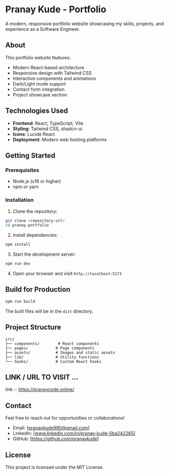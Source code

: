 # Pranay Kude - Portfolio

A modern, responsive portfolio website showcasing my skills, projects, and experience as a Software Engineer.

## About

This portfolio website features:
- Modern React-based architecture
- Responsive design with Tailwind CSS
- Interactive components and animations
- Dark/Light mode support
- Contact form integration
- Project showcase section

## Technologies Used

- **Frontend**: React, TypeScript, Vite
- **Styling**: Tailwind CSS, shadcn-ui
- **Icons**: Lucide React
- **Deployment**: Modern web hosting platforms

## Getting Started

### Prerequisites

- Node.js (v16 or higher)
- npm or yarn

### Installation

1. Clone the repository:
```bash
git clone <repository-url>
cd pranay-portfolio
```

2. Install dependencies:
```bash
npm install
```

3. Start the development server:
```bash
npm run dev
```

4. Open your browser and visit `http://localhost:5173`

## Build for Production

```bash
npm run build
```

The built files will be in the `dist` directory.

## Project Structure

```
src/
├── components/        # React components
├── pages/            # Page components
├── assets/           # Images and static assets
├── lib/              # Utility functions
└── hooks/            # Custom React hooks
```

## LINK / URL TO VISIT ...

link  :-  https://pranaycode.online/


## Contact

Feel free to reach out for opportunities or collaborations!

- Email: [pranaykude990@gmail.com]
- LinkedIn: [www.linkedin.com/in/pranay-kude-5ba242265]
- GitHub: [https://github.com/pranaykude]

## License

This project is licensed under the MIT License.
